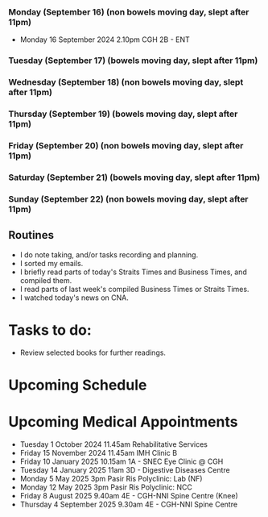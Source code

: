 ### Monday (September 16) (non bowels moving day, slept after 11pm)
- Monday 16 September 2024 2.10pm CGH 2B - ENT


### Tuesday (September 17) (bowels moving day, slept after 11pm)


### Wednesday (September 18) (non bowels moving day, slept after 11pm)


### Thursday (September 19) (bowels moving day, slept after 11pm)


### Friday (September 20) (non bowels moving day, slept after 11pm)


### Saturday (September 21) (bowels moving day, slept after 11pm)


### Sunday (September 22) (non bowels moving day, slept after 11pm)



## Routines
- I do note taking, and/or tasks recording and planning.
- I sorted my emails.
- I briefly read parts of today's Straits Times and Business Times, and compiled them.
- I read parts of last week's compiled Business Times or Straits Times.
- I watched today's news on CNA.

# Tasks to do:
- Review selected books for further readings.

# Upcoming Schedule

# Upcoming Medical Appointments
- Tuesday 1 October 2024 11.45am Rehabilitative Services
- Friday 15 November 2024 11.45am IMH Clinic B
- Friday 10 January 2025 10.15am 1A - SNEC Eye Clinic @ CGH
- Tuesday 14 January 2025 11am 3D - Digestive Diseases Centre
- Monday 5 May 2025 3pm Pasir Ris Polyclinic: Lab (NF)
- Monday 12 May 2025 3pm Pasir Ris Polyclinic: NCC
- Friday 8 August 2025 9.40am 4E - CGH-NNI Spine Centre (Knee)
- Thursday 4 September 2025 9.30am 4E - CGH-NNI Spine Centre

